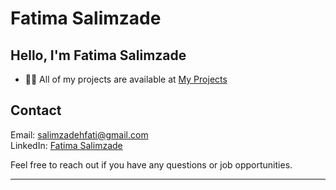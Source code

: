 # Fatima Salimzade

## Hello, I'm Fatima Salimzade

- 👨‍💻 All of my projects are available at [My Projects](https://github.com/fatimasalimzade?tab=repositories)

## Contact

Email: salimzadehfati@gmail.com  
LinkedIn: [Fatima Salimzade]([https://www.linkedin.com/in/sadiq-meherremli/](https://www.linkedin.com/in/fatima-salimzade-5ab50a2b9/))  

Feel free to reach out if you have any questions or job opportunities.

---
